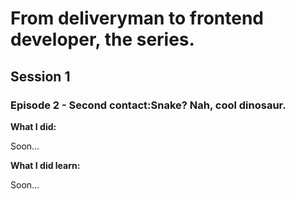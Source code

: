 <h1>From deliveryman to frontend developer, the series.</h1>

<h2>Session 1</h2>

<h3>Episode 2 - Second contact:Snake? Nah, cool dinosaur.</h3>

<b>What I did:</b>
<p>Soon...</p>
  
<b>What I did learn:</b> 
<p>Soon...</p>

